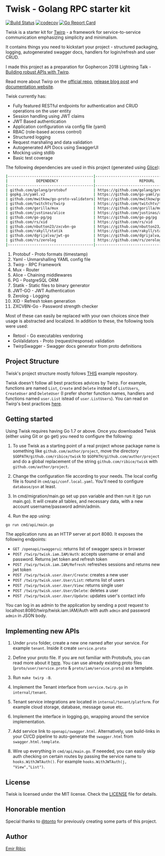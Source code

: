 # Twisk - Golang RPC starter kit

[![Build Status](https://travis-ci.org/ribice/twisk.svg?branch=master)](https://travis-ci.org/ribice/twisk)
[![codecov](https://codecov.io/gh/ribice/twisk/branch/master/graph/badge.svg)](https://codecov.io/gh/ribice/twisk)
[![Go Report Card](https://goreportcard.com/badge/github.com/ribice/twisk)](https://goreportcard.com/report/github.com/ribice/twisk)

Twisk is a starter kit for [Twirp](https://github.com/twitchtv/twirp) - a framework for service-to-service communication emphasizing simplicity and minimalism.

It contains things you need to kickstart your project - structured packaging, logging, autogenerated swagger docs, handlers for login/refresh and user CRUD.

I made this project as a preparation for Gophercon 2018 Lightning Talk - [Building robust APIs with Twirp](https://gc2018-lightning.herokuapp.com/blocks/c8d55346-012d-4d72-83db-fc8a3f92a9a3/slots/9ccad9a7-1e67-4f40-8889-dfa86110ba9e).

Read more about Twirp on the [official repo](https://github.com/twitchtv/twirp), [release blog post](https://blog.twitch.tv/twirp-a-sweet-new-rpc-framework-for-go-5f2febbf35f) and [documentation website](https://twitchtv.github.io/twirp/docs/intro.html).

Twisk currently has:

* Fully featured RESTful endpoints for authentication and CRUD operations on the user entity
* Session handling using JWT claims
* JWT Based authentication
* Application configuration via config file (yaml)
* RBAC (role-based access control)
* Structured logging
* Request marshaling and data validation
* Autogenerated API Docs using SwaggerUI
* Mocking using stdlib
* Basic test coverage

The following dependencies are used in this project (generated using [Glice](https://github.com/ribice/glice)):

```bash
|---------------------------------------|-----------------------------------------------|-------------|
|             DEPENDENCY                |                    REPOURL                    |   LICENSE   |
|---------------------------------------|-----------------------------------------------|-------------|
| github.com/golang/protobuf            | https://github.com/golang/protobuf            | bsd-3-clause|
| gopkg.in/yaml.v2                      | https://github.com/go-yaml/yaml               | Apache-2.0  |
| github.com/mwitkow/go-proto-validators| https://github.com/mwitkow/go-proto-validators| Apache-2.0  |
| github.com/twitchtv/twirp             | https://github.com/twitchtv/twirp             | Other       |
| github.com/gorilla/mux                | https://github.com/gorilla/mux                | bsd-3-clause|
| github.com/justinas/alice             | https://github.com/justinas/alice             | MIT         |
| github.com/go-pg/pg                   | https://github.com/go-pg/pg                   | bsd-2-clause|
| github.com/rs/xid                     | https://github.com/rs/xid                     | MIT         |
| github.com/nbutton23/zxcvbn-go        | https://github.com/nbutton23/zxcvbn-go        | MIT         |
| github.com/rakyll/statik              | https://github.com/rakyll/statik              | Apache-2.0  |
| github.com/dgrijalva/jwt-go           | https://github.com/dgrijalva/jwt-go           | MIT         |
| github.com/rs/zerolog                 | https://github.com/rs/zerolog                 | MIT         |
|---------------------------------------|-----------------------------------------------|-------------|
```

1. Protobuf - Proto formats (timestamp)
2. Yaml - Unmarshalling YAML config file
3. Twirp - RPC Framework
4. Mux - Router
5. Alice - Chaining middlewares
6. PG - PostgreSQL ORM
7. Statik - Static files to binary generator
8. JWT-GO - JWT Authentication
9. Zerolog - Logging
10. XID - Refresh token generation
11. ZXCVBN-Go - Password strength checker

Most of these can easily be replaced with your own choices since their usage is abstracted and localized. In addition to these, the following tools were used:

* Retool - Go executables vendoring
* GoValidators - Proto (request/response) validation
* TwirpSwagger - Swagger docs generator from proto definitions

## Project Structure

Twisk's project structure mostly follows [THIS](https://github.com/golang-standards/project-layout) example repository.

Twisk doesn't follow all best practices advices by Twirp. For example, functions are named `List`, `Create` and `Delete` instead of `ListUsers`, `CreateUser` and `DeleteUser` (I prefer shorter function names, handlers and functions named `user.List` istead of `user.ListUsers`). You can read on Twirp's best practices [here](https://twitchtv.github.io/twirp/docs/best_practices.html).

## Getting started

Using Twisk requires having Go 1.7 or above. Once you downloaded Twisk (either using Git or go get) you need to configure the following:

1. To use Twisk as a starting point of a real project whose package name is something like `github.com/author/project`, move the directory `$GOPATH/github.com/ribice/twisk` to `$GOPATH/github.com/author/project` and do a global replacement of the string `github.com/ribice/twisk` with `github.com/author/project`.

2. Change the configuration file according to your needs. The local config file is found in `cmd/api/conf.local.yaml`. You'll need to configure `database/psn` at least.

3. In cmd/migration/main.go set up psn variable and then run it (go run main.go). It will create all tables, and necessary data, with a new account username/password admin/admin.

4. Run the app using:

```bash
go run cmd/api/main.go
```

The application runs as an HTTP server at port 8080. It exposes the following endpoints:

* `GET /openapi/swaggerui`: returns list of swagger specs in browser
* `POST /twirp/twisk.iam.IAM/Auth`: accepts username or email and password. Returns jwt token and refresh token
* `POST /twirp/twisk.iam.IAM/Refresh`: refreshes sessions and returns new jwt token
* `POST /twirp/twisk.user.User/Create`:  creates a new user
* `POST /twirp/twisk.user.User/List`:  returns list of users
* `POST /twirp/twisk.user.User/View`: returns single user
* `POST /twirp/twisk.user.User/Delete`: deletes a user
* `POST /twirp/twisk.user.User/Update`: updates user's contact info

You can log in as admin to the application by sending a post request to localhost:8080/twirp/twisk.iam.IAM/Auth with auth `admin` and password `admin` in JSON body.

## Implementing new APIs

1. Under `proto` folder, create a new one named after your service. For example `tenant`. Inside it create `service.proto`

2. Define your proto file. If you are not familiar with Protobufs, you can read more about it [here](https://developers.google.com/protocol-buffers/docs/proto3). You can use already existing proto files (`proto/user/service.proto` & `proto/iam/service.proto`) as a template.

3. Run `make twirp -B`.

4. Implement the Tenant interface from `service.twirp.go` in `internal/tenant`.

5. Tenant service integrations are located in `internal/tenant/platform`. For example cloud storage, database, message queue etc.

6. Implement the interface in logging.go, wrapping around the service implementation.

7. Add service link to `openapi/swagger.html`. Alternatively, use build-links in your CI/CD pipeline to auto-generate the `swagger.html` from `swagger.html.template`.

8. Wire up everything in `cmd/api/main.go`. If neeeded, you can easily skip auth checking on certain routes by passing the service name to `hooks.WithJWTAuth()`. For example `hooks.WithJWTAuth(j, "View","List")`.

## License

Twisk is licensed under the MIT license. Check the [LICENSE](LICENSE.md) file for details.

## Honorable mention

Special thanks to [@tonto](https://github.com/tonto) for previously creating some parts of this project.

## Author

[Emir Ribic](https://ribice.ba)

